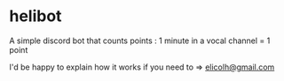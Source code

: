 # helibot
A simple discord bot that counts points : 1 minute in a vocal channel = 1 point

I'd be happy to explain how it works if you need to => elicolh@gmail.com
